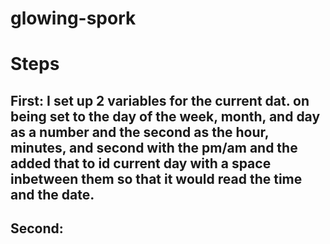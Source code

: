 # glowing-spork

# Steps

## First: I set up 2 variables for the current dat. on being set to the day of the week, month, and day as a number and the second as the hour, minutes, and second with the pm/am and the added that to id current day with a space inbetween them so that it would read the time and the date.

## Second: 